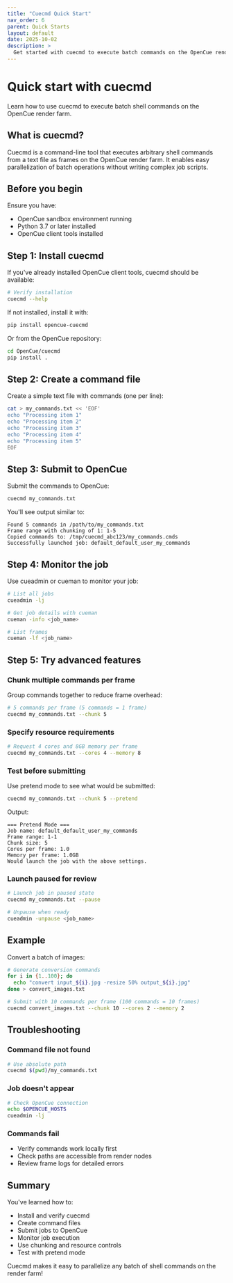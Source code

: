 ```yaml
---
title: "Cuecmd Quick Start"
nav_order: 6
parent: Quick Starts
layout: default
date: 2025-10-02
description: >
  Get started with cuecmd to execute batch commands on the OpenCue render farm
---
```


# Quick start with cuecmd

Learn how to use cuecmd to execute batch shell commands on the OpenCue render farm.

## What is cuecmd?

Cuecmd is a command-line tool that executes arbitrary shell commands from a text file as frames on the OpenCue render farm. It enables easy parallelization of batch operations without writing complex job scripts.

## Before you begin

Ensure you have:
- OpenCue sandbox environment running
- Python 3.7 or later installed
- OpenCue client tools installed

## Step 1: Install cuecmd

If you've already installed OpenCue client tools, cuecmd should be available:

```bash
# Verify installation
cuecmd --help
```

If not installed, install it with:

```bash
pip install opencue-cuecmd
```

Or from the OpenCue repository:

```bash
cd OpenCue/cuecmd
pip install .
```

## Step 2: Create a command file

Create a simple text file with commands (one per line):

```bash
cat > my_commands.txt << 'EOF'
echo "Processing item 1"
echo "Processing item 2"
echo "Processing item 3"
echo "Processing item 4"
echo "Processing item 5"
EOF
```

## Step 3: Submit to OpenCue

Submit the commands to OpenCue:

```bash
cuecmd my_commands.txt
```

You'll see output similar to:

```
Found 5 commands in /path/to/my_commands.txt
Frame range with chunking of 1: 1-5
Copied commands to: /tmp/cuecmd_abc123/my_commands.cmds
Successfully launched job: default_default_user_my_commands
```

## Step 4: Monitor the job

Use cueadmin or cueman to monitor your job:

```bash
# List all jobs
cueadmin -lj

# Get job details with cueman
cueman -info <job_name>

# List frames
cueman -lf <job_name>
```

## Step 5: Try advanced features

### Chunk multiple commands per frame

Group commands together to reduce frame overhead:

```bash
# 5 commands per frame (5 commands = 1 frame)
cuecmd my_commands.txt --chunk 5
```

### Specify resource requirements

```bash
# Request 4 cores and 8GB memory per frame
cuecmd my_commands.txt --cores 4 --memory 8
```

### Test before submitting

Use pretend mode to see what would be submitted:

```bash
cuecmd my_commands.txt --chunk 5 --pretend
```

Output:
```
=== Pretend Mode ===
Job name: default_default_user_my_commands
Frame range: 1-1
Chunk size: 5
Cores per frame: 1.0
Memory per frame: 1.0GB
Would launch the job with the above settings.
```

### Launch paused for review

```bash
# Launch job in paused state
cuecmd my_commands.txt --pause

# Unpause when ready
cueadmin -unpause <job_name>
```

## Example

Convert a batch of images:

```bash
# Generate conversion commands
for i in {1..100}; do
  echo "convert input_${i}.jpg -resize 50% output_${i}.jpg"
done > convert_images.txt

# Submit with 10 commands per frame (100 commands = 10 frames)
cuecmd convert_images.txt --chunk 10 --cores 2 --memory 2
```

## Troubleshooting

### Command file not found
```bash
# Use absolute path
cuecmd $(pwd)/my_commands.txt
```

### Job doesn't appear
```bash
# Check OpenCue connection
echo $OPENCUE_HOSTS
cueadmin -lj
```

### Commands fail
- Verify commands work locally first
- Check paths are accessible from render nodes
- Review frame logs for detailed errors

## Summary

You've learned how to:
- Install and verify cuecmd
- Create command files
- Submit jobs to OpenCue
- Monitor job execution
- Use chunking and resource controls
- Test with pretend mode

Cuecmd makes it easy to parallelize any batch of shell commands on the render farm!

